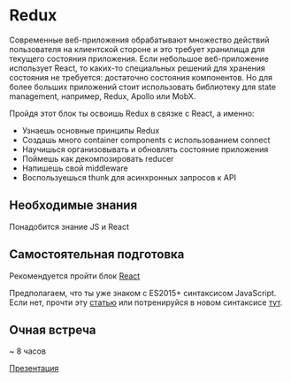 # Redux

Современные веб-приложения обрабатывают множество действий пользователя на клиентской стороне и это требует хранилища для текущего состояния приложения.
Если небольшое веб-приложение использует React, то каких-то специальных решений для хранения состояния не требуется: достаточно состояния компонентов.
Но для более больших приложений стоит использовать библиотеку для state management, например, Redux, Apollo или MobX.

Пройдя этот блок ты освоишь Redux в связке с React, а именно:
- Узнаешь основные принципы Redux
- Создашь много container components с использованием connect
- Научишься организовывать и обновлять состояние приложения
- Поймешь как декомпозировать reducer
- Напишешь свой middleware
- Воспользуешься thunk для асинхронных запросов к API


## Необходимые знания

Понадобится знание JS и React


## Самостоятельная подготовка

Рекомендуется пройти блок [React](https://github.com/kontur-courses/react)

Предполагаем, что ты уже знаком с ES2015+ синтаксисом JavaScript. Если нет, прочти эту [статью](http://www.js-craft.io/blog/10-The-10-min-ES6-course-for-the-beginner-React-Developer/) или потренируйся в новом синтаксисе [тут](http://es6katas.org/).


## Очная встреча

~ 8 часов

[Презентация](https://kontur-courses.github.io/redux/)

